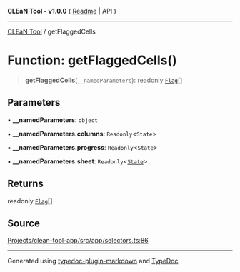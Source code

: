 **CLEaN Tool - v1.0.0** ( [Readme](../README.md) \| API )

***

[CLEaN Tool](../exports.md) / getFlaggedCells

# Function: getFlaggedCells()

> **getFlaggedCells**(`__namedParameters`): readonly [`Flag`](../interfaces/Flag.md)[]

## Parameters

▪ **\_\_namedParameters**: `object`

▪ **\_\_namedParameters.columns**: `Readonly`\<`State`\>

▪ **\_\_namedParameters.progress**: `Readonly`\<`State`\>

▪ **\_\_namedParameters.sheet**: `Readonly`\<[`State`](../interfaces/State.md)\>

## Returns

readonly [`Flag`](../interfaces/Flag.md)[]

## Source

[Projects/clean-tool-app/src/app/selectors.ts:86](https://github.com/yuckyh/clean-tool-app/)

***

Generated using [typedoc-plugin-markdown](https://www.npmjs.com/package/typedoc-plugin-markdown) and [TypeDoc](https://typedoc.org/)
